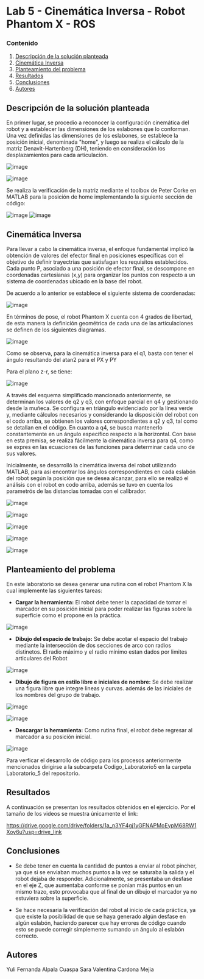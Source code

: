 # Lab 5 - Cinemática Inversa - Robot Phantom X - ROS

### Contenido

1. [Descripción de la solución planteada](#descripción-de-solución)
2. [Cinemática Inversa](#cinemática-inversa)
3. [Planteamiento del problema](#script-en-MatLab-snake)
4. [Resultados](#resultados)
5. [Conclusiones](#conclusiones-page_facing_up)
6. [Autores](#autores-blacknib)
   
## Descripción de la solución planteada
En primer lugar, se procedio a reconocer la configuración cinemática del robot y a establecer las dimensiones de los eslabones que lo conforman. Una vez definidas las dimensiones de los eslabones, se establece la posición inicial, denominada "home", y luego se realiza el cálculo de la matriz Denavit-Hartenberg (DH), teniendo en consideración los desplazamientos para cada articulación. 

![image](https://github.com/SaraC27/Laboratorios_Robotica/assets/49196938/330583dd-8733-4b4b-bea1-15692564723c)

![image](https://github.com/SaraC27/Laboratorios_Robotica/assets/49196938/24ee29b5-7e9f-4401-94b3-7003ba372b2c)

Se realiza la verificación de la matriz mediante el toolbox de Peter Corke en MATLAB para la posición de home implementando la siguiente sección de código: 

![image](https://github.com/SaraC27/Laboratorios_Robotica/assets/49196938/dd0a4920-d8df-4bd7-a2dd-a260e36f4f9b)
![image](https://github.com/SaraC27/Laboratorios_Robotica/assets/49196938/750e8e2c-8073-4370-a99e-30939b4c1ccc)


## Cinemática Inversa
Para llevar a cabo la cinemática inversa, el enfoque fundamental implicó la obtención de valores del efector final en posiciones específicas con el objetivo de definir trayectrias que satisfagan los requisitos establecidos. Cada punto P, asociado a una posición de efector final, se descompone en coordenadas cartesianas (x,y) para organizar los puntos con respecto a un sistema de coordenadas ubicado en la base del robot. 

De acuerdo a lo anterior se establece el siguiente sistema de coordenadas: 

![image](https://github.com/SaraC27/Laboratorios_Robotica/assets/49196938/4d219f2a-aa81-476c-a553-b107b13216ba)


En términos de pose, el robot Phantom X cuenta con 4 grados de libertad, de esta manera la definición geométrica de cada una de las articulaciones se definen de los siguientes diagramas. 

![image](https://github.com/SaraC27/Laboratorios_Robotica/assets/49196938/fb453617-4b59-43cf-a505-60491126eddc)

Como se observa, para la cinemática inversa para el q1, basta con tener el ángulo resultando del atan2 para el PX y PY

Para el plano z-r, se tiene: 

![image](https://github.com/SaraC27/Laboratorios_Robotica/assets/49196938/da602b12-79b9-4be3-aa23-ea33246c1dc0)

A través del esquema simplificado mancionado anteriormente, se determinan los valores de q2 y q3, con enfoque parcial en q4 y gestionando desde la muñeca. Se configura en triángulo evidenciado por la línea verde y, mediante cálculos necesarios y considerando la disposición del robot con el codo arriba, se obtienen los valores correspondientes a q2 y q3, tal como se detallan en el código. En cuanto a q4, se busca mantenerlo constantemente en un ángulo específico respecto a la horizontal. Con base en esta premisa, se realiza fácilmente la cinemática inversa para q4, como se expres en las ecuaciones de las funciones para determinar cada uno de sus valores. 

Inicialmente, se desarrolló la cinemática inversa del robot utilizando MATLAB, para así encontrar los ángulos correspondientes en cada eslabón del robot según la posición que se desea alcanzar, para ello se realizó el análisis con el robot en codo arriba, además se tuvo en cuenta los parametrós de las distancias tomadas con el calibrador. 

![image](https://github.com/SaraC27/Laboratorios_Robotica/assets/49196938/c930ddd9-e22f-4489-a56d-188cafaefd94)

![image](https://github.com/SaraC27/Laboratorios_Robotica/assets/49196938/8eb34778-abc7-47d1-87ef-debe6ec02074)

![image](https://github.com/SaraC27/Laboratorios_Robotica/assets/49196938/f03e06fb-0dd7-46f6-91db-dcea4a5fc29f)

![image](https://github.com/SaraC27/Laboratorios_Robotica/assets/49196938/f6a84092-581c-4160-b842-a04667be99be)

![image](https://github.com/SaraC27/Laboratorios_Robotica/assets/49196938/5d7501f5-2fbd-49f5-81f3-6b38fc8b8fc9)


## Planteamiento del problema
En este laboratorio se desea generar una rutina con el robot Phantom X la cual implemente las siguientes tareas: 

 - **Cargar la herramienta:**
   El robot debe tener la capacidad de tomar el marcador en su posición inicial para poder realizar las figuras sobre la superficie como el propone en la práctica. 

![image](https://github.com/SaraC27/Laboratorios_Robotica/assets/49196938/40b87556-652f-4938-9d19-5811263c6dba)

 - **Dibujo del espacio de trabajo:**
   Se debe acotar el espacio del trabajo mediante la intersección de dos secciones de arco con radios distinetos. El radio máximo y el radio mínimo estan dados por limites articulares del Robot

![image](https://github.com/SaraC27/Laboratorios_Robotica/assets/49196938/d55dcb52-7a19-4293-a1c8-44dee607a8d0)

 - **Dibujo de figura en estilo libre e iniciales de nombre:**
   Se debe realizar una figura libre que integre lineas y curvas. además de las iniciales de los nombres del grupo de trabajo.

![image](https://github.com/SaraC27/Laboratorios_Robotica/assets/49196938/52d4bf0c-1aef-4b27-94a2-d55acaa51f61)

![image](https://github.com/SaraC27/Laboratorios_Robotica/assets/49196938/51d077ec-99d9-49cb-8f61-35f0c7d19650)

 - **Descargar la herramienta:**
   Como rutina final, el robot debe regresar al marcador a su posición inicial. 

![image](https://github.com/SaraC27/Laboratorios_Robotica/assets/49196938/4231ef73-5733-432c-a969-8e81d75ab870)

Para verficar el desarrollo de código para los procesos anteriormente mencionados dirigirse a la subcarpeta Codigo_Laboratorio5 en la carpeta Laboratorio_5 del repositorio. 

## Resultados

A continuación se presentan los resultados obtenidos en el ejercicio. Por el tamaño de los videos se muestra únicamente el link:

https://drive.google.com/drive/folders/1a_n3YF4gj1yGFNAPMoEypM68RW1Xoy6u?usp=drive_link

## Conclusiones
- Se debe tener en cuenta la cantidad de puntos a enviar al robot pincher, ya que si se enviaban muchos puntos a la vez se saturaba la salida y el robot dejaba de responder. Adicionalmente, se presentaba un desfase en el eje Z, que aumentaba conforme se ponían más puntos en un mismo trazo, esto provocaba que al final de un dibujo el marcador ya no estuviera sobre la superficie.

- Se hace necesaria la verificación del robot al inicio de cada práctica, ya que existe la posibilidad de que se haya generado algún desfase en algún eslabón, haciendo parecer que hay errores de código cuando esto se puede corregir simplemente sumando un ángulo al eslabón correcto.

## Autores

Yuli Fernanda Alpala Cuaspa
Sara Valentina Cardona Mejia

